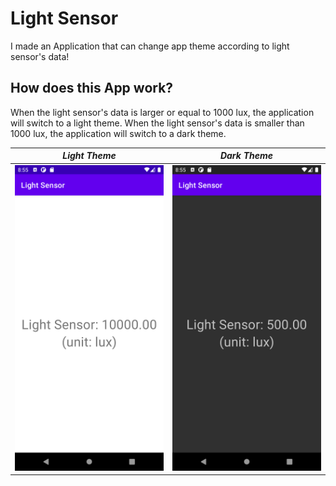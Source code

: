 # Light Sensor
I made an Application that can change app theme according to light sensor's data!

## How does this App work?
When the light sensor's data is larger or equal to 1000 lux, the application will switch to a light theme.
When the light sensor's data is smaller than 1000 lux, the application will switch to a dark theme.


| *Light Theme* | *Dark Theme* |
|------------|-------------|
| <img src="https://github.com/randyshee/Android-App/blob/main/Image/LightSensorImage/LightSensorImage1.png" width="500"> | <img src="https://github.com/randyshee/Android-App/blob/main/Image/LightSensorImage/LightSensorImage2.png" width="500">
